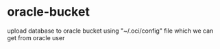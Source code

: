 # oracle-bucket
upload database to oracle bucket using "~/.oci/config" file which we can get from oracle user 
